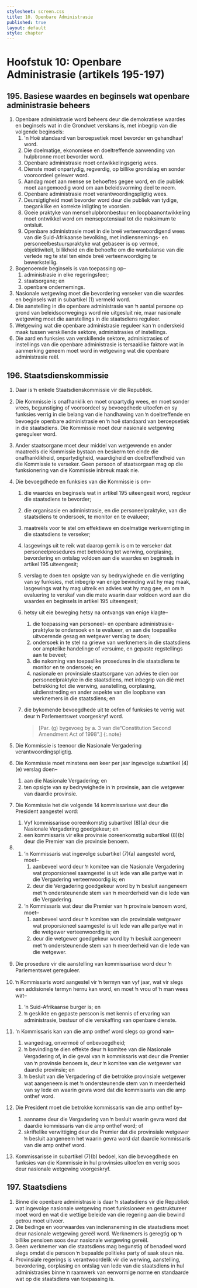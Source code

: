 ```yaml
---
stylesheet: screen.css
title: 10. Openbare Administrasie
published: true
layout: default
style: chapter
---
```


# Hoofstuk 10: Openbare Administrasie (artikels 195-197)

## 195. Basiese waardes en beginsels wat openbare administrasie beheers

1.	Openbare administrasie word beheers deur die demokratiese waardes en beginsels wat in die Grondwet verskans is, met inbegrip van die volgende beginsels:
	1.	'n Hoë standaard van beroepsetiek moet bevorder en gehandhaaf word.
	1.	Die doelmatige, ekonomiese en doeltreffende aanwending van hulpbronne moet bevorder word.
	1.	Openbare administrasie moet ontwikkelingsgerig wees.
	1.	Dienste moet onpartydig, regverdig, op billike grondslag en sonder vooroordeel gelewer word.
	1.	Aandag moet aan mense se behoeftes gegee word, en die publiek moet aangemoedig word om aan beleidsvorming deel te neem.
	1.	Openbare administrasie moet verantwoordingspligtig wees.
	1.	Deursigtigheid moet bevorder word deur die publiek van tydige, toeganklike en korrekte inligting te voorsien.
	1.	Goeie praktyke van mensehulpbronbestuur en loopbaanontwikkeling moet ontwikkel word om mensepotensiaal tot die maksimum te ontsluit.
	1.	Openbare administrasie moet in die breë verteenwoordigend wees van die Suid-Afrikaanse bevolking, met indiensnemings- en personeelbestuurspraktyke wat gebaseer is op vermoë, objektiwiteit, billikheid en die behoefte om die wanbalanse van die verlede reg te stel ten einde breë verteenwoordiging te bewerkstellig.
2.	Bogenoemde beginsels is van toepassing op–
	1.	administrasie in elke regeringsfeer;
	1.	staatsorgane; en
	1.	openbare ondernemings.
3.	Nasionale wetgewing moet die bevordering verseker van die waardes en beginsels wat in subartikel (1) vermeld word.
4.	Die aanstelling in die openbare administrasie van ŉ aantal persone op grond van beleidsoorwegings word nie uitgesluit nie, maar nasionale wetgewing moet die aanstellings in die staatsdiens reguleer.
5.	Wetgewing wat die openbare administrasie reguleer kan ŉ onderskeid maak tussen verskillende sektore, administrasies of instellings.
6.	Die aard en funksies van verskillende sektore, administrasies of instellings van die openbare administrasie is tersaaklike faktore wat in aanmerking geneem moet word in wetgewing wat die openbare administrasie reël.

## 196. Staatsdienskommissie

1.	Daar is ŉ enkele Staatsdienskommissie vir die Republiek.
2.	Die Kommissie is onafhanklik en moet onpartydig wees, en moet sonder vrees, begunstiging of vooroordeel sy bevoegdhede uitoefen en sy funksies verrig in die belang van die handhawing van ŉ doeltreffende en bevoegde openbare administrasie en ŉ hoë standaard van beroepsetiek in die staatsdiens. Die Kommissie moet deur nasionale wetgewing gereguleer word.
3.	Ander staatsorgane moet deur middel van wetgewende en ander maatreëls die Kommissie bystaan en beskerm ten einde die onafhanklikheid, onpartydigheid, waardigheid en doeltreffendheid van die Kommissie te verseker. Geen persoon of staatsorgaan mag op die funksionering van die Kommissie inbreuk maak nie.
4.	Die bevoegdhede en funksies van die Kommissie is om–
	1.	die waardes en beginsels wat in artikel 195 uiteengesit word, regdeur die staatsdiens te bevorder;
	1.	die organisasie en administrasie, en die personeelpraktyke, van die staatsdiens te ondersoek, te monitor en te evalueer;
	1.	maatreëls voor te stel om effektiewe en doelmatige werkverrigting in die staatsdiens te verseker;
	1.	lasgewings uit te reik wat daarop gemik is om te verseker dat personeelprosedures met betrekking tot werwing, oorplasing, bevordering en ontslag voldoen aan die waardes en beginsels in artikel 195 uiteengesit;
	1.	verslag te doen ten opsigte van sy bedrywighede en die verrigting van sy funksies, met inbegrip van enige bevinding wat hy mag maak, lasgewings wat hy mag uitreik en advies wat hy mag gee, en om ŉ evaluering te verskaf van die mate waarin daar voldoen word aan die waardes en beginsels in artikel 195 uiteengesit;
	1.	hetsy uit eie beweging hetsy na ontvangs van enige klagte–
		1.	die toepassing van personeel- en openbare administrasie-praktyke te ondersoek en te evalueer, en aan die toepaslike uitvoerende gesag en wetgewer verslag te doen;
		1.	ondersoek in te stel na griewe van werknemers in die staatsdiens oor amptelike handelinge of versuime, en gepaste regstellings aan te beveel;
		1.	die nakoming van toepaslike prosedures in die staatsdiens te monitor en te ondersoek; en
		1.	nasionale en provinsiale staatsorgane van advies te dien oor personeelpraktyke in die staatsdiens, met inbegrip van dié met betrekking tot die werwing, aanstelling, oorplasing, uitdienstreding en ander aspekte van die loopbane van werknemers in die staatsdiens; en
	1.	die bykomende bevoegdhede uit te oefen of funksies te verrig wat deur ŉ Parlementswet voorgeskryf word.

		> [Par. (g) bygevoeg by a. 3 van die“Constitution Second Amendment Act of 1998”.]
		{:.note}

5.	Die Kommissie is teenoor die Nasionale Vergadering verantwoordingspligtig.
6.	Die Kommissie moet minstens een keer per jaar ingevolge subartikel (4)(e) verslag doen–
	1.	aan die Nasionale Vergadering; en
	1.	ten opsigte van sy bedrywighede in ŉ provinsie, aan die wetgewer van daardie provinsie.
7.	Die Kommissie het die volgende 14 kommissarisse wat deur die President aangestel word:
	1.	Vyf kommissarisse ooreenkomstig subartikel (8)(a) deur die Nasionale Vergadering goedgekeur; en
	1.	een kommissaris vir elke provinsie ooreenkomstig subartikel (8)(b) deur die Premier van die provinsie benoem.
8.	
	1.	‘n Kommissaris wat ingevolge subartikel (7)(a) aangestel word, moet–
		1.	aanbeveel word deur ŉ komitee van die Nasionale Vergadering wat proporsioneel saamgestel is uit lede van alle partye wat in die Vergadering verteenwoordig is; en
		1.	deur die Vergadering goedgekeur word by ŉ besluit aangeneem met ŉ ondersteunende stem van ŉ meerderheid van die lede van die Vergadering.
	1.	‘n Kommissaris wat deur die Premier van ŉ provinsie benoem word, moet–
		1.	aanbeveel word deur ŉ komitee van die provinsiale wetgewer wat proporsioneel saamgestel is uit lede van alle partye wat in die wetgewer verteenwoordig is; en
		1.	deur die wetgewer goedgekeur word by ŉ besluit aangeneem met ŉ ondersteunende stem van ŉ meerderheid van die lede van die wetgewer.
9.	Die prosedure vir die aanstelling van kommissarisse word deur ŉ Parlementswet gereguleer.
10.	ŉ Kommissaris word aangestel vir ŉ termyn van vyf jaar, wat vir slegs een addisionele termyn hernu kan word, en moet ŉ vrou of ŉ man wees wat–
	1.	‘n Suid-Afrikaanse burger is; en
	1.	ŉ geskikte en gepaste persoon is met kennis of ervaring van administrasie, bestuur of die verskaffing van openbare dienste.
11.	‘n Kommissaris kan van die amp onthef word slegs op grond van–
	1.	wangedrag, onvermoë of onbevoegdheid;
	1.	ŉ bevinding te dien effekte deur ŉ komitee van die Nasionale Vergadering of, in die geval van ŉ kommissaris wat deur die Premier van ŉ provinsie benoem is, deur ŉ komitee van die wetgewer van daardie provinsie; en
	1.	ŉ besluit van die Vergadering of die betrokke provinsiale wetgewer wat aangeneem is met ŉ ondersteunende stem van ŉ meerderheid van sy lede en waarin gevra word dat die kommissaris van die amp onthef word.
12.	Die President moet die betrokke kommissaris van die amp onthef by–
	1.	aanname deur die Vergadering van ŉ besluit waarin gevra word dat daardie kommissaris van die amp onthef word; of
	1.	skriftelike verwittiging deur die Premier dat die provinsiale wetgewer ŉ besluit aangeneem het waarin gevra word dat daardie kommissaris van die amp onthef word.
13.	Kommissarisse in subartikel (7)(b) bedoel, kan die bevoegdhede en funksies van die Kommissie in hul provinsies uitoefen en verrig soos deur nasionale wetgewing voorgeskryf.

## 197. Staatsdiens

1.	Binne die openbare administrasie is daar ŉ staatsdiens vir die Republiek wat ingevolge nasionale wetgewing moet funksioneer en gestruktureer moet word en wat die wettige beleide van die regering aan die bewind getrou moet uitvoer.
2.	Die bedinge en voorwaardes van indiensneming in die staatsdiens moet deur nasionale wetgewing gereël word. Werknemers is geregtig op ŉ billike pensioen soos deur nasionale wetgewing gereël.
3.	Geen werknemer van die staatsdiens mag begunstig of benadeel word slegs omdat die persoon ŉ bepaalde politieke party of saak steun nie.
4.	Provinsiale regerings is verantwoordelik vir die werwing, aanstelling, bevordering, oorplasing en ontslag van lede van die staatsdiens in hul administrasies binne ŉ raamwerk van eenvormige norme en standaarde wat op die staatsdiens van toepassing is.

